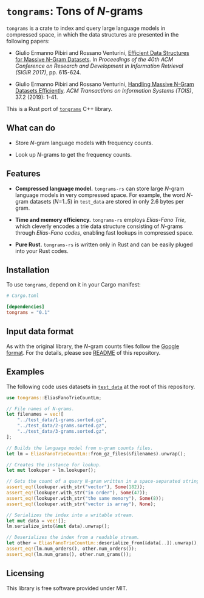 # `tongrams`: Tons of *N*-grams

`tongrams` is a crate to index and query large language models in compressed space, in which the data structures are presented in the following papers:

 - Giulio Ermanno Pibiri and Rossano Venturini, [Efficient Data Structures for Massive N-Gram Datasets](https://doi.org/10.1145/3077136.3080798). In *Proceedings of the 40th ACM Conference on Research and Development in Information Retrieval (SIGIR 2017)*, pp. 615-624.

 - Giulio Ermanno Pibiri and Rossano Venturini, [Handling Massive N-Gram Datasets Efficiently](https://doi.org/10.1145/3302913). *ACM Transactions on Information Systems (TOIS)*, 37.2 (2019): 1-41.

This is a Rust port of [`tongrams`](https://github.com/jermp/tongrams) C++ library.

## What can do

 - Store *N*-gram language models with frequency counts.

 - Look up *N*-grams to get the frequency  counts.

## Features

 - **Compressed language model.** `tongrams-rs` can store large *N*-gram language models in very compressed space. For example, the word *N*-gram datasets (*N*=1..5) in `test_data` are stored in only 2.6 bytes per gram.
  
 - **Time and memory efficiency.** `tongrams-rs` employs *Elias-Fano Trie*, which cleverly encodes a trie data structure consisting of *N*-grams through *Elias-Fano codes*, enabling fast lookups in compressed space.
  
 - **Pure Rust.** `tongrams-rs` is written only in Rust and can be easily pluged into your Rust codes.

## Installation

To use `tongrams`, depend on it in your Cargo manifest:

```toml
# Cargo.toml

[dependencies]
tongrams = "0.1"
```

## Input data format

As with the original library, the *N*-gram counts files follow the [Google format](http://storage.googleapis.com/books/ngrams/books/datasetsv2.html).
For the details, please see [README](https://github.com/kampersanda/tongrams-rs/blob/main/README.md) of this repository.

## Examples

The following code uses datasets in [`test_data`](https://github.com/kampersanda/tongrams-rs/tree/main/test_data) at the root of this repository.

```rust
use tongrams::EliasFanoTrieCountLm;

// File names of N-grams.
let filenames = vec![
    "../test_data/1-grams.sorted.gz",
    "../test_data/2-grams.sorted.gz",
    "../test_data/3-grams.sorted.gz",
];

// Builds the language model from n-gram counts files.
let lm = EliasFanoTrieCountLm::from_gz_files(&filenames).unwrap();

// Creates the instance for lookup.
let mut lookuper = lm.lookuper();

// Gets the count of a query N-gram written in a space-separated string.
assert_eq!(lookuper.with_str("vector"), Some(182));
assert_eq!(lookuper.with_str("in order"), Some(47));
assert_eq!(lookuper.with_str("the same memory"), Some(8));
assert_eq!(lookuper.with_str("vector is array"), None);

// Serializes the index into a writable stream.
let mut data = vec![];
lm.serialize_into(&mut data).unwrap();

// Deserializes the index from a readable stream.
let other = EliasFanoTrieCountLm::deserialize_from(&data[..]).unwrap();
assert_eq!(lm.num_orders(), other.num_orders());
assert_eq!(lm.num_grams(), other.num_grams());
```

## Licensing

This library is free software provided under MIT.
